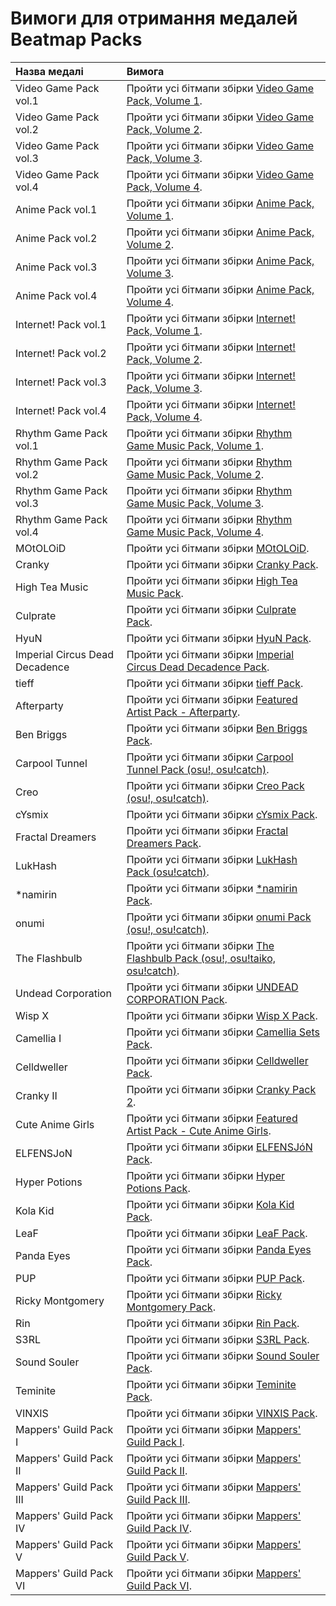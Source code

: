 # Вимоги для отримання медалей Beatmap Packs

| Назва медалі | Вимога |
| :-- | :-- |
| Video Game Pack vol.1 | Пройти усі бітмапи збірки [Video Game Pack, Volume 1](https://osu.ppy.sh/beatmaps/packs/40). |
| Video Game Pack vol.2 | Пройти усі бітмапи збірки [Video Game Pack, Volume 2](https://osu.ppy.sh/beatmaps/packs/48). |
| Video Game Pack vol.3 | Пройти усі бітмапи збірки [Video Game Pack, Volume 3](https://osu.ppy.sh/beatmaps/packs/70). |
| Video Game Pack vol.4 | Пройти усі бітмапи збірки [Video Game Pack, Volume 4](https://osu.ppy.sh/beatmaps/packs/364). |
| Anime Pack vol.1 | Пройти усі бітмапи збірки [Anime Pack, Volume 1](https://osu.ppy.sh/beatmaps/packs/43). |
| Anime Pack vol.2 | Пройти усі бітмапи збірки [Anime Pack, Volume 2](https://osu.ppy.sh/beatmaps/packs/49). |
| Anime Pack vol.3 | Пройти усі бітмапи збірки [Anime Pack, Volume 3](https://osu.ppy.sh/beatmaps/packs/207). |
| Anime Pack vol.4 | Пройти усі бітмапи збірки [Anime Pack, Volume 4](https://osu.ppy.sh/beatmaps/packs/363). |
| Internet! Pack vol.1 | Пройти усі бітмапи збірки [Internet! Pack, Volume 1](https://osu.ppy.sh/beatmaps/packs/42). |
| Internet! Pack vol.2 | Пройти усі бітмапи збірки [Internet! Pack, Volume 2](https://osu.ppy.sh/beatmaps/packs/93). |
| Internet! Pack vol.3 | Пройти усі бітмапи збірки [Internet! Pack, Volume 3](https://osu.ppy.sh/beatmaps/packs/209). |
| Internet! Pack vol.4 | Пройти усі бітмапи збірки [Internet! Pack, Volume 4](https://osu.ppy.sh/beatmaps/packs/366). |
| Rhythm Game Pack vol.1 | Пройти усі бітмапи збірки [Rhythm Game Music Pack, Volume 1](https://osu.ppy.sh/beatmaps/packs/41). |
| Rhythm Game Pack vol.2 | Пройти усі бітмапи збірки [Rhythm Game Music Pack, Volume 2](https://osu.ppy.sh/beatmaps/packs/94). |
| Rhythm Game Pack vol.3 | Пройти усі бітмапи збірки [Rhythm Game Music Pack, Volume 3](https://osu.ppy.sh/beatmaps/packs/208). |
| Rhythm Game Pack vol.4 | Пройти усі бітмапи збірки [Rhythm Game Music Pack, Volume 4](https://osu.ppy.sh/beatmaps/packs/365). |
| MOtOLOiD | Пройти усі бітмапи збірки [MOtOLOiD](https://osu.ppy.sh/beatmaps/packs/1284). |
| Cranky | Пройти усі бітмапи збірки [Cranky Pack](https://osu.ppy.sh/beatmaps/packs/1437). |
| High Tea Music | Пройти усі бітмапи збірки [High Tea Music Pack](https://osu.ppy.sh/beatmaps/packs/1480). |
| Culprate | Пройти усі бітмапи збірки [Culprate Pack](https://osu.ppy.sh/beatmaps/packs/1535). |
| HyuN | Пройти усі бітмапи збірки [HyuN Pack](https://osu.ppy.sh/beatmaps/packs/1581). |
| Imperial Circus Dead Decadence | Пройти усі бітмапи збірки [Imperial Circus Dead Decadence Pack](https://osu.ppy.sh/beatmaps/packs/1688). |
| tieff | Пройти усі бітмапи збірки [tieff Pack](https://osu.ppy.sh/beatmaps/packs/1649). |
| Afterparty | Пройти усі бітмапи збірки [Featured Artist Pack - Afterparty](https://osu.ppy.sh/beatmaps/packs/1542). |
| Ben Briggs | Пройти усі бітмапи збірки [Ben Briggs Pack](https://osu.ppy.sh/beatmaps/packs/1687). |
| Carpool Tunnel | Пройти усі бітмапи збірки [Carpool Tunnel Pack (osu!, osu!catch)](https://osu.ppy.sh/beatmaps/packs/1805). |
| Creo | Пройти усі бітмапи збірки [Creo Pack (osu!, osu!catch)](https://osu.ppy.sh/beatmaps/packs/1807). |
| cYsmix | Пройти усі бітмапи збірки [cYsmix Pack](https://osu.ppy.sh/beatmaps/packs/1808). |
| Fractal Dreamers | Пройти усі бітмапи збірки [Fractal Dreamers Pack](https://osu.ppy.sh/beatmaps/packs/1809). |
| LukHash | Пройти усі бітмапи збірки [LukHash Pack (osu!catch)](https://osu.ppy.sh/beatmaps/packs/1758). |
| \*namirin | Пройти усі бітмапи збірки [\*namirin Pack](https://osu.ppy.sh/beatmaps/packs/1704). |
| onumi | Пройти усі бітмапи збірки [onumi Pack (osu!, osu!catch)](https://osu.ppy.sh/beatmaps/packs/1804). |
| The Flashbulb | Пройти усі бітмапи збірки [The Flashbulb Pack (osu!, osu!taiko, osu!catch)](https://osu.ppy.sh/beatmaps/packs/1762). |
| Undead Corporation | Пройти усі бітмапи збірки [UNDEAD CORPORATION Pack](https://osu.ppy.sh/beatmaps/packs/1810). |
| Wisp X | Пройти усі бітмапи збірки [Wisp X Pack](https://osu.ppy.sh/beatmaps/packs/1806). |
| Camellia I | Пройти усі бітмапи збірки [Camellia Sets Pack](https://osu.ppy.sh/beatmaps/packs/2051). |
| Celldweller | Пройти усі бітмапи збірки [Celldweller Pack](https://osu.ppy.sh/beatmaps/packs/2040). |
| Cranky II | Пройти усі бітмапи збірки [Cranky Pack 2](https://osu.ppy.sh/beatmaps/packs/2049). |
| Cute Anime Girls | Пройти усі бітмапи збірки [Featured Artist Pack - Cute Anime Girls](https://osu.ppy.sh/beatmaps/packs/2031). |
| ELFENSJoN | Пройти усі бітмапи збірки [ELFENSJóN Pack](https://osu.ppy.sh/beatmaps/packs/2047). |
| Hyper Potions | Пройти усі бітмапи збірки [Hyper Potions Pack](https://osu.ppy.sh/beatmaps/packs/2037). |
| Kola Kid | Пройти усі бітмапи збірки [Kola Kid Pack](https://osu.ppy.sh/beatmaps/packs/2044). |
| LeaF | Пройти усі бітмапи збірки [LeaF Pack](https://osu.ppy.sh/beatmaps/packs/2039). |
| Panda Eyes | Пройти усі бітмапи збірки [Panda Eyes Pack](https://osu.ppy.sh/beatmaps/packs/2043). |
| PUP | Пройти усі бітмапи збірки [PUP Pack](https://osu.ppy.sh/beatmaps/packs/2048). |
| Ricky Montgomery | Пройти усі бітмапи збірки [Ricky Montgomery Pack](https://osu.ppy.sh/beatmaps/packs/2046). |
| Rin | Пройти усі бітмапи збірки [Rin Pack](https://osu.ppy.sh/beatmaps/packs/1759). |
| S3RL | Пройти усі бітмапи збірки [S3RL Pack](https://osu.ppy.sh/beatmaps/packs/2045). |
| Sound Souler | Пройти усі бітмапи збірки [Sound Souler Pack](https://osu.ppy.sh/beatmaps/packs/2038). |
| Teminite | Пройти усі бітмапи збірки [Teminite Pack](https://osu.ppy.sh/beatmaps/packs/2042). |
| VINXIS | Пройти усі бітмапи збірки [VINXIS Pack](https://osu.ppy.sh/beatmaps/packs/2041). |
| Mappers' Guild Pack I | Пройти усі бітмапи збірки [Mappers' Guild Pack I](https://osu.ppy.sh/beatmaps/packs/1365). |
| Mappers' Guild Pack II | Пройти усі бітмапи збірки [Mappers' Guild Pack II](https://osu.ppy.sh/beatmaps/packs/1450). |
| Mappers' Guild Pack III | Пройти усі бітмапи збірки [Mappers' Guild Pack III](https://osu.ppy.sh/beatmaps/packs/1689). |
| Mappers' Guild Pack IV | Пройти усі бітмапи збірки [Mappers' Guild Pack IV](https://osu.ppy.sh/beatmaps/packs/1757). |
| Mappers' Guild Pack V | Пройти усі бітмапи збірки [Mappers' Guild Pack V](https://osu.ppy.sh/beatmaps/packs/2032). |
| Mappers' Guild Pack VI | Пройти усі бітмапи збірки [Mappers' Guild Pack VI](https://osu.ppy.sh/beatmaps/packs/2033). |
